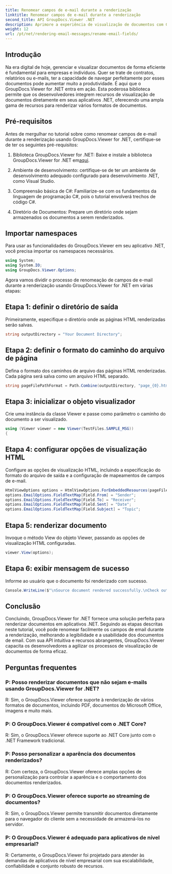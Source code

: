 ```yaml
---
title: Renomear campos de e-mail durante a renderização
linktitle: Renomear campos de e-mail durante a renderização
second_title: API GroupDocs.Viewer .NET
description: Aprimore a experiência de visualização de documentos com GroupDocs.Viewer for .NET. Renderize e personalize e-mails perfeitamente.
weight: 12
url: /pt/net/rendering-email-messages/rename-email-fields/
---
```

## Introdução

Na era digital de hoje, gerenciar e visualizar documentos de forma eficiente é fundamental para empresas e indivíduos. Quer se trate de contratos, relatórios ou e-mails, ter a capacidade de navegar perfeitamente por esses documentos pode aumentar muito a produtividade. É aqui que o GroupDocs.Viewer for .NET entra em ação. Esta poderosa biblioteca permite que os desenvolvedores integrem recursos de visualização de documentos diretamente em seus aplicativos .NET, oferecendo uma ampla gama de recursos para renderizar vários formatos de documentos.

## Pré-requisitos

Antes de mergulhar no tutorial sobre como renomear campos de e-mail durante a renderização usando GroupDocs.Viewer for .NET, certifique-se de ter os seguintes pré-requisitos:

1.  Biblioteca GroupDocs.Viewer for .NET: Baixe e instale a biblioteca GroupDocs.Viewer for .NET em[aqui](https://releases.groupdocs.com/viewer/net/).

2. Ambiente de desenvolvimento: certifique-se de ter um ambiente de desenvolvimento adequado configurado para desenvolvimento .NET, como Visual Studio.

3. Compreensão básica de C#: Familiarize-se com os fundamentos da linguagem de programação C#, pois o tutorial envolverá trechos de código C#.

4. Diretório de Documentos: Prepare um diretório onde sejam armazenados os documentos a serem renderizados.

## Importar namespaces

Para usar as funcionalidades do GroupDocs.Viewer em seu aplicativo .NET, você precisa importar os namespaces necessários.

```csharp
using System;
using System.IO;
using GroupDocs.Viewer.Options;
```

Agora vamos dividir o processo de renomeação de campos de e-mail durante a renderização usando GroupDocs.Viewer for .NET em várias etapas:

## Etapa 1: definir o diretório de saída

Primeiramente, especifique o diretório onde as páginas HTML renderizadas serão salvas.

```csharp
string outputDirectory = "Your Document Directory";
```

## Etapa 2: definir o formato do caminho do arquivo de página

Defina o formato dos caminhos de arquivo das páginas HTML renderizadas. Cada página será salva como um arquivo HTML separado.

```csharp
string pageFilePathFormat = Path.Combine(outputDirectory, "page_{0}.html");
```

## Etapa 3: inicializar o objeto visualizador

Crie uma instância da classe Viewer e passe como parâmetro o caminho do documento a ser visualizado.

```csharp
using (Viewer viewer = new Viewer(TestFiles.SAMPLE_MSG))
{
```

## Etapa 4: configurar opções de visualização HTML

Configure as opções de visualização HTML, incluindo a especificação do formato do arquivo de saída e a configuração de mapeamentos de campos de e-mail.

```csharp
HtmlViewOptions options = HtmlViewOptions.ForEmbeddedResources(pageFilePathFormat);
options.EmailOptions.FieldTextMap[Field.From] = "Sender";
options.EmailOptions.FieldTextMap[Field.To] = "Receiver";
options.EmailOptions.FieldTextMap[Field.Sent] = "Date";
options.EmailOptions.FieldTextMap[Field.Subject] = "Topic";
```

## Etapa 5: renderizar documento

Invoque o método View do objeto Viewer, passando as opções de visualização HTML configuradas.

```csharp
viewer.View(options);
```

## Etapa 6: exibir mensagem de sucesso

Informe ao usuário que o documento foi renderizado com sucesso.

```csharp
Console.WriteLine($"\nSource document rendered successfully.\nCheck output in {outputDirectory}.");
```

## Conclusão

Concluindo, GroupDocs.Viewer for .NET fornece uma solução perfeita para renderizar documentos em aplicativos .NET. Seguindo as etapas descritas neste tutorial, você pode renomear facilmente os campos de email durante a renderização, melhorando a legibilidade e a usabilidade dos documentos de email. Com sua API intuitiva e recursos abrangentes, GroupDocs.Viewer capacita os desenvolvedores a agilizar os processos de visualização de documentos de forma eficaz.

## Perguntas frequentes

### P: Posso renderizar documentos que não sejam e-mails usando GroupDocs.Viewer for .NET?

R: Sim, o GroupDocs.Viewer oferece suporte à renderização de vários formatos de documentos, incluindo PDF, documentos do Microsoft Office, imagens e muito mais.

### P: O GroupDocs.Viewer é compatível com o .NET Core?

R: Sim, o GroupDocs.Viewer oferece suporte ao .NET Core junto com o .NET Framework tradicional.

### P: Posso personalizar a aparência dos documentos renderizados?

R: Com certeza, o GroupDocs.Viewer oferece amplas opções de personalização para controlar a aparência e o comportamento dos documentos renderizados.

### P: O GroupDocs.Viewer oferece suporte ao streaming de documentos?

R: Sim, o GroupDocs.Viewer permite transmitir documentos diretamente para o navegador do cliente sem a necessidade de armazená-los no servidor.

### P: O GroupDocs.Viewer é adequado para aplicativos de nível empresarial?

R: Certamente, o GroupDocs.Viewer foi projetado para atender às demandas de aplicativos de nível empresarial com sua escalabilidade, confiabilidade e conjunto robusto de recursos.
